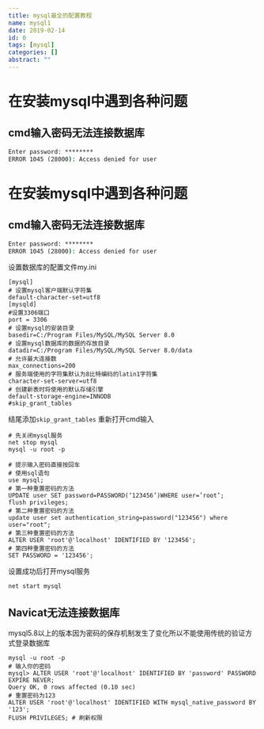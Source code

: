 ```yaml
---
title: mysql最全的配置教程
name: mysql1
date: 2019-02-14
id: 0
tags: [mysql]
categories: []
abstract: ""
---
```



# 在安装mysql中遇到各种问题

## cmd输入密码无法连接数据库

```cmd
Enter password: ********
ERROR 1045 (28000): Access denied for user
```


<!--more-->


# 在安装mysql中遇到各种问题

## cmd输入密码无法连接数据库

```cmd
Enter password: ********
ERROR 1045 (28000): Access denied for user
```

<!--more-->
设置数据库的配置文件my.ini

```mysql
[mysql]
# 设置mysql客户端默认字符集
default-character-set=utf8 
[mysqld]
#设置3306端口
port = 3306 
# 设置mysql的安装目录
basedir=C:/Program Files/MySQL/MySQL Server 8.0
# 设置mysql数据库的数据的存放目录
datadir=C:/Program Files/MySQL/MySQL Server 8.0/data
# 允许最大连接数
max_connections=200
# 服务端使用的字符集默认为8比特编码的latin1字符集
character-set-server=utf8
# 创建新表时将使用的默认存储引擎
default-storage-engine=INNODB
#skip_grant_tables
```

结尾添加`skip_grant_tables`
重新打开cmd输入

```mysql
# 先关闭mysql服务
net stop mysql
mysql -u root -p
```

```mysql
# 提示输入密码直接按回车
# 使用sql语句
use mysql;
# 第一种重置密码的方法
UPDATE user SET password=PASSWORD(‘123456’)WHERE user=’root’; 
flush privileges;
# 第二种重置密码的方法
update user set authentication_string=password("123456") where user="root";
# 第三种重置密码的方法
ALTER USER 'root'@'localhost' IDENTIFIED BY '123456';
# 第四种重置密码的方法
SET PASSWORD = '123456';
```

设置成功后打开mysql服务

```mysql
net start mysql
```

## Navicat无法连接数据库

mysql5.8以上的版本因为密码的保存机制发生了变化所以不能使用传统的验证方式登录数据库

```mysql
mysql -u root -p
# 输入你的密码
mysql> ALTER USER 'root'@'localhost' IDENTIFIED BY 'password' PASSWORD EXPIRE NEVER;
Query OK, 0 rows affected (0.10 sec)
# 重置密码为123
ALTER USER 'root'@'localhost' IDENTIFIED WITH mysql_native_password BY '123';
FLUSH PRIVILEGES; # 刷新权限
```

